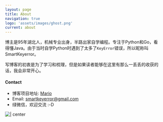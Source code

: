 ```yaml
---
layout: page
title: About
navigation: true
logo: 'assets/images/ghost.png'
current: about
---
```


博主是95年湖北人，机械专业出身，半路出家自学编程。专注于Python和Go，看得懂Java。由于当时自学Python时遇到了太多了`KeyError`错误，所以昵称叫SmartKeyerror。

写博客的初衷是为了学习和梳理，但是如果读者能够在这里有那么一丢丢的收获的话，我会非常开心。


#### Contact

- 博客项目地址: [Mario](https://github.com/SmartKeyerror/Mario)
- Email: smartkeyerror@gmail.com
- 绿微信，欢迎交流 :-D

![ | center](https://smartkeyerror.oss-cn-shenzhen.aliyuncs.com/SmartKeyerror.jpg)
